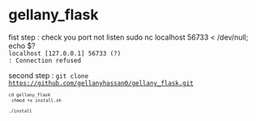 # gellany_flask

fist step : check you port not listen 
<codde>sudo nc localhost 56733 < /dev/null; echo $?</code><br>
  <code>localhost [127.0.0.1] 56733 (?) : Connection refused</code><br>

second step :
<code>git clone https://github.com/gellanyhassan0/gellany_flask.git<code><br>
<code>cd gellany_flask</code><br>
<code>chmod +x install.sh</code><br>
<code>./install</code><br>
